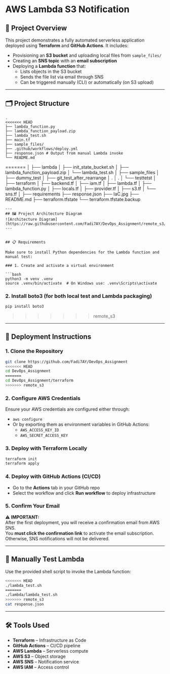 # AWS Lambda S3 Notification 

## 📌 Project Overview

This project demonstrates a fully automated serverless application deployed using **Terraform** and **GitHub Actions**. It includes:

- Provisioning an **S3 bucket** and uploading local files from `sample_files/`
- Creating an **SNS topic** with an **email subscription**
- Deploying a **Lambda function** that:
  - Lists objects in the S3 bucket
  - Sends the file list via email through SNS
  - Can be triggered manually (CLI) or automatically (on S3 upload)

---

## 🗂️ Project Structure

```
.
<<<<<<< HEAD
├── lambda_function.py               
├── lambda_function_payload.zip     
├── lambda_test.sh                  
├── main.tf                         
├── sample_files/                   
├── .github/workflows/deploy.yml   
├── response.json # Output from manual Lambda invoke
└── README.md                       
```

=======
│
├── lambda
│   ├── init_state_bucket.sh
│   ├── lambda_function_payload.zip
│   └── lambda_test.sh
│ 
├── sample_files
│   ├── dummy_test
│   ├── git_test_after_rearrange
│   .
│   .
│   └── testtetst
│ 
├── terraform
│   ├── backend.tf
│   ├── iam.tf
│   ├── lambda.tf
│   ├── lambda_function.py
│   ├── locals.tf
│   ├── provider.tf
│   ├── s3.tf
│   └── sns.tf
│ 
├── requirements
├── response.json
├── IaC.jpg
├── README.md
├── terraform.tfstate
└── terraform.tfstate.backup              
```
---
## 🖼️ Project Architecture Diagram
![Architecture Diagram](https://raw.githubusercontent.com/Fadi7AY/DevOps_Assignment/remote_s3/IaC.jpg)
---


## 📋 Requirements

Make sure to install Python dependencies for the Lambda function and manual test:

### 1. Create and activate a virtual environment

```bash
python3 -m venv .venv
source .venv/bin/activate  # On Windows use: .venv\Scripts\activate
```

### 2. Install boto3 (for both local test and Lambda packaging)

```bash
pip install boto3
```
>>>>>>> remote_s3
---

## 🚀 Deployment Instructions

### 1. Clone the Repository

```bash
git clone https://github.com/Fadi7AY/DevOps_Assignment
<<<<<<< HEAD
cd DevOps_Assignment
=======
cd DevOps_Assignment/terraform
>>>>>>> remote_s3
```

### 2. Configure AWS Credentials

Ensure your AWS credentials are configured either through:

- `aws configure`  
- Or by exporting them as environment variables in GitHub Actions:
  - `AWS_ACCESS_KEY_ID`
  - `AWS_SECRET_ACCESS_KEY`

### 3. Deploy with Terraform Locally

```bash
terraform init
terraform apply
```

### 4. Deploy with GitHub Actions (CI/CD)

- Go to the **Actions** tab in your GitHub repo
- Select the workflow and click **Run workflow** to deploy infrastructure

### 5. Confirm Your Email

⚠️ **IMPORTANT:**  
After the first deployment, you will receive a confirmation email from AWS SNS.  
You **must click the confirmation link** to activate the email subscription.  
Otherwise, SNS notifications will not be delivered.

---

## 🧪 Manually Test Lambda

Use the provided shell script to invoke the Lambda function:

```bash
<<<<<<< HEAD
./lambda_test.sh
=======
./lambda/lambda_test.sh
>>>>>>> remote_s3
cat response.json
```

---

## 🛠 Tools Used

- **Terraform** – Infrastructure as Code
- **GitHub Actions** – CI/CD pipeline
- **AWS Lambda** – Serverless compute
- **AWS S3** – Object storage
- **AWS SNS** – Notification service
- **AWS IAM** – Access control



